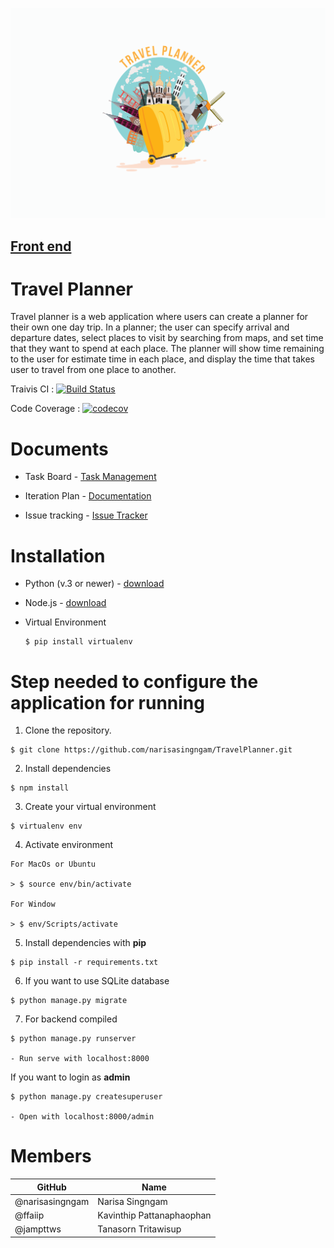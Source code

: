 ![Alt text](front/src/assets/travel-planner.png)
## [Front end](https://github.com/ffaiip/TravelPlanner-App)
# Travel Planner
Travel planner is a web application where users can create a planner for their own one day trip. In a planner; the user can specify arrival and departure dates, select places to visit by searching from maps, and set time that they want to spend at each place. The planner will show time remaining to the user for estimate time in each place, and display the time that takes user to travel from one place to another.

Traivis CI : [![Build Status](https://travis-ci.com/narisasingngam/TravelPlanner.svg?branch=master)](https://travis-ci.com/narisasingngam/TravelPlanner)

Code Coverage : [![codecov](https://codecov.io/gh/narisasingngam/Travel-Planner/branch/master/graph/badge.svg)](https://codecov.io/gh/narisasingngam/Travel-Planner)


# Documents

+ Task Board - [Task Management][task]

+ Iteration Plan - [Documentation][doc]

+ Issue tracking - [Issue Tracker](https://github.com/narisasingngam/TravelPlanner/issues)

# Installation

+ Python (v.3 or newer)  -  [download](https://www.python.org/downloads/)

+ Node.js - [download](https://nodejs.org/en/)

+ Virtual Environment
    ```
    $ pip install virtualenv
    ```

# Step needed to configure the application for running


1. Clone the repository.
``` 
$ git clone https://github.com/narisasingngam/TravelPlanner.git

 ```

2. Install dependencies
```
$ npm install
```

3. Create your virtual environment
```
$ virtualenv env
```
4. Activate environment

```
For MacOs or Ubuntu

> $ source env/bin/activate

For Window

> $ env/Scripts/activate
 ```

5. Install dependencies with **pip**
``` 
$ pip install -r requirements.txt
 ```

6. If you want to use SQLite database
```
$ python manage.py migrate
```

7. For backend compiled

``` 
$ python manage.py runserver

- Run serve with localhost:8000
 ```

 If you want to login as **admin**
 ```
 $ python manage.py createsuperuser

 - Open with localhost:8000/admin
 ``` 

 # Members
| GitHub  | Name              | 
|--------|-----------------------------|
| @narisasingngam   | Narisa Singngam |
| @ffaiip | Kavinthip Pattanaphaophan |
| @jampttws | Tanasorn Tritawisup |



[doc]:https://docs.google.com/document/d/17YU4U-z9ftI0GzMlQQTGfNDjZDice1K9bn1NK7oGFBY/edit#
[task]:https://trello.com/b/wfRyjm44/work-plan
[front]:https://github.com/ffaiip/TravelPlanner-App
